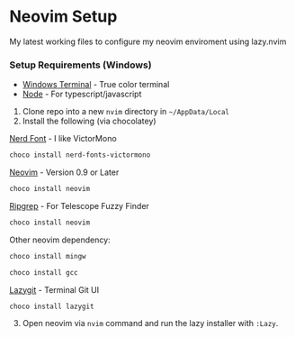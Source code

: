 # Neovim Setup

My latest working files to configure my neovim enviroment using lazy.nvim

### Setup Requirements (Windows)

- [Windows Terminal](https://github.com/microsoft/terminal) - True color terminal
- [Node](https://nodejs.org) - For typescript/javascript

1. Clone repo into a new `nvim` directory in `~/AppData/Local`
2. Install the following (via chocolatey)

[Nerd Font](https://www.nerdfonts.com/) - I like VictorMono

```bash
choco install nerd-fonts-victormono
```

[Neovim](https://neovim.io/) - Version 0.9 or Later

```bash
choco install neovim
```

[Ripgrep](https://github.com/BurntSushi/ripgrep) - For Telescope Fuzzy Finder

```bash
choco install neovim
```

Other neovim dependency:

```bash
choco install mingw
```

```bash
choco install gcc
```

[Lazygit](https://github.com/jesseduffield/lazygit) - Terminal Git UI

```bash
choco install lazygit
```

3. Open neovim via `nvim` command and run the lazy installer with `:Lazy`.
